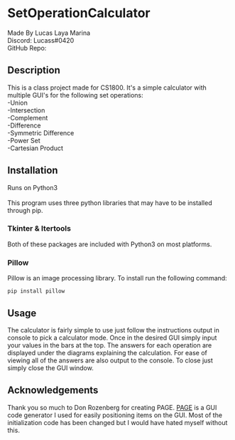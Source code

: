 # SetOperationCalculator
Made By Lucas Laya Marina <br />
Discord: Lucass#0420 <br />
GitHub Repo: 

## Description
This is a class project made for CS1800. It's a simple calculator with multiple GUI's for the following set operations: <br />
-Union <br />
-Intersection <br />
-Complement <br />
-Difference <br />
-Symmetric Difference <br />
-Power Set <br />
-Cartesian Product <br />

## Installation
Runs on Python3 <br />
<br />
This program uses three python libraries that may have to be installed through pip. <br />
### Tkinter & Itertools
Both of these packages are included with Python3 on most platforms. 
### Pillow
Pillow is an image processing library. To install run the following command:
```
pip install pillow
```

## Usage
The calculator is fairly simple to use just follow the instructions output in console to pick a calculator mode. Once in the desired GUI simply input your values in the bars at the top. The answers for each operation are displayed under the diagrams explaining the calculation. For ease of viewing all of the answers are also output to the console. To close just simply close the GUI window.

## Acknowledgements
Thank you so much to Don Rozenberg for creating PAGE. [PAGE](http://page.sourceforge.net/) is a GUI code generator I used for easily positioning items on the GUI. Most of the initialization code has been changed but I would have hated myself without this. 
